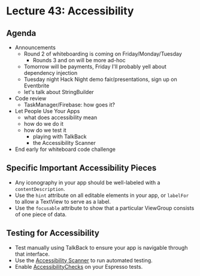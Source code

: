 # Lecture 43: Accessibility

## Agenda
- Announcements
    - Round 2 of whiteboarding is coming on Friday/Monday/Tuesday
        - Rounds 3 and on will be more ad-hoc
    - Tomorrow will be payments, Friday I'll probably yell about dependency injection
    - Tuesday night Hack Night demo fair/presentations, sign up on Eventbrite
    - let's talk about StringBuilder
- Code review
    - TaskManager/Firebase: how goes it?
- Let People Use Your Apps
    - what does accessibility mean
    - how do we do it
    - how do we test it
        - playing with TalkBack
        - the Accessibility Scanner
- End early for whiteboard code challenge

## Specific Important Accessibility Pieces

- Any iconography in your app should be well-labeled with a `contentDescription`.
- Use the `hint` attribute on all editable elements in your app, or `labelFor` to allow a TextView to serve as a label.
- Use the `focusable` attribute to show that a particular ViewGroup consists of one piece of data.

## Testing for Accessibility
- Test manually using TalkBack to ensure your app is navigable through that interface.
- Use the [Accessibility Scanner](https://support.google.com/accessibility/android/answer/6376570) to run automated testing.
- Enable [AccessibilityChecks](https://developer.android.com/reference/android/support/test/espresso/accessibility/AccessibilityChecks) on your Espresso tests.
